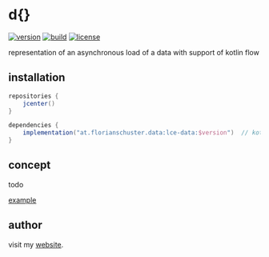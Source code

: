 # d{}

[![version](https://img.shields.io/github/v/tag/floschu/lce-data?color=blue&label=version)](https://bintray.com/flosch/lce-data) [![build](https://github.com/floschu/lce-data/workflows/build/badge.svg)](https://github.com/floschu/lce-data/actions) [![license](https://img.shields.io/badge/license-Apache%202.0-blue.svg)](LICENSE)

representation of an asynchronous load of a data with support of kotlin flow

## installation

``` groovy
repositories {
    jcenter()
}

dependencies {
    implementation("at.florianschuster.data:lce-data:$version")  // kotlin only module
}
```

## concept

todo

[example](lce-data-example)

## author

visit my [website](https://florianschuster.at/).